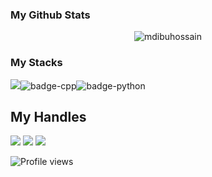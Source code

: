 ### My Github Stats
<p align="center"> <img src="https://github-readme-stats.vercel.app/api?username=mdibuhossain&show_icons=true&theme=dark" alt="mdibuhossain" />

### My Stacks
<img src="https://img.shields.io/badge/Languages-151515?style=for-the-badge&logo=plex&logoColor=FFFFFF">![badge-cpp](https://img.shields.io/badge/c%2B%2B-151515?style=for-the-badge&logo=c%2B%2B&logoColor=79740e&labelColor=151515)![badge-python](https://img.shields.io/badge/javascript-151515?style=for-the-badge&logo=javascript&logoColor=79740e&labelColor=151515) <br/>
<!-- <img src="https://img.shields.io/badge/Frameworks-151515?style=for-the-badge&logo=IPFS&logoColor=FFFFFF">![badge-git](https://img.shields.io/badge/git-151515?style=for-the-badge&logo=git&logoColor=79740e&labelColor=151515) <br/> -->
<!-- <img src="https://img.shields.io/badge/Database-151515?style=for-the-badge&logo=Redis&logoColor=FFFFFF">![badge-mysql](https://img.shields.io/badge/mysql-151515?style=for-the-badge&logo=mysql&logoColor=79740e&labelColor=151515) -->

## My Handles
 [<img src="https://img.shields.io/badge/mdibuhossain-151515?style=for-the-badge&logo=linkedin&logoColor=white">](https://www.linkedin.com/in/mdibuhossain/)
 [<img src="https://img.shields.io/badge/mdibuhossain-151515?style=for-the-badge&logo=SVG&logoColor=79740e">](https://profile-summary-for-github.com/user/mdibuhossain) 
 [<img src="https://img.shields.io/badge/mdibuhossain-151515?style=for-the-badge&logo=SVG&logoColor=79740e">](https://codeforces.com/profile/mdibuhossain) 
<!--  [<img src="https://img.shields.io/badge/mdibuhossain-151515?style=for-the-badge&logo=SVG&logoColor=79740e">](https://www.codechef.com/users/mdibuhossain)  -->

![Profile views](https://gpvc.arturio.dev/mdibuhossain)
